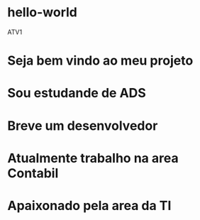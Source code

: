 # hello-world
ATV1

# Seja bem vindo ao meu projeto
# Sou estudande de ADS
# Breve um desenvolvedor
# Atualmente trabalho na area Contabil
# Apaixonado pela area da TI
